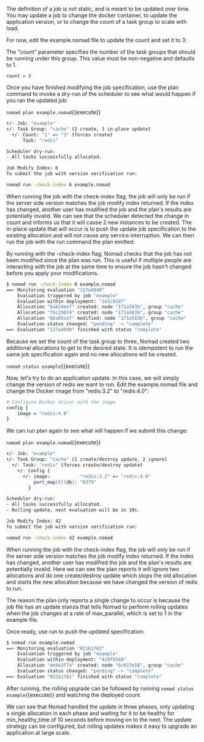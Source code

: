 The definition of a job is not static, and is meant to be updated over time. You may update a job to change the docker container, to update the application version, or to change the count of a task group to scale with load.

For now, edit the example.nomad file to update the count and set it to 3:

The "count" parameter specifies the number of the task groups that should
be running under this group. This value must be non-negative and defaults
 to 1.

`count = 3`

Once you have finished modifying the job specification, use the plan command to invoke a dry-run of the scheduler to see what would happen if you ran the updated job:

`nomad plan example.nomad`{{execute}}

```bash
+/- Job: "example"
+/- Task Group: "cache" (2 create, 1 in-place update)
  +/- Count: "1" => "3" (forces create)
      Task: "redis"

Scheduler dry-run:
- All tasks successfully allocated.

Job Modify Index: 6
To submit the job with version verification run:

nomad run -check-index 6 example.nomad
```

When running the job with the check-index flag, the job will only be run if the
server side version matches the job modify index returned. If the index has
changed, another user has modified the job and the plan's results are
potentially invalid.
We can see that the scheduler detected the change in count and informs us that it will cause 2 new instances to be created. The in-place update that will occur is to push the update job specification to the existing allocation and will not cause any service interruption. We can then run the job with the run command the plan emitted.

By running with the -check-index flag, Nomad checks that the job has not been modified since the plan was run. This is useful if multiple people are interacting with the job at the same time to ensure the job hasn't changed before you apply your modifications.

```bash
$ nomad run -check-index 6 example.nomad
==> Monitoring evaluation "127a49d0"
    Evaluation triggered by job "example"
    Evaluation within deployment: "2e2c818f"
    Allocation "8ab24eef" created: node "171a583b", group "cache"
    Allocation "f6c29874" created: node "171a583b", group "cache"
    Allocation "8ba85cef" modified: node "171a583b", group "cache"
    Evaluation status changed: "pending" -> "complete"
==> Evaluation "127a49d0" finished with status "complete"
```

Because we set the count of the task group to three, Nomad created two additional allocations to get to the desired state. It is idempotent to run the same job specification again and no new allocations will be created.

`nomad status example`{{execute}}

Now, let's try to do an application update. In this case, we will simply change the version of redis we want to run. Edit the example.nomad file and change the Docker image from "redis:3.2" to "redis:4.0":

```bash
# Configure Docker driver with the image
config {
    image = "redis:4.0"
}
```

We can run plan again to see what will happen if we submit this change:

`nomad plan example.nomad`{{execute}}

```bash
+/- Job: "example"
+/- Task Group: "cache" (1 create/destroy update, 2 ignore)
  +/- Task: "redis" (forces create/destroy update)
    +/- Config {
      +/- image:           "redis:3.2" => "redis:4.0"
          port_map[0][db]: "6379"
        }

Scheduler dry-run:
- All tasks successfully allocated.
- Rolling update, next evaluation will be in 10s.

Job Modify Index: 42
To submit the job with version verification run:

nomad run -check-index 42 example.nomad
```

When running the job with the check-index flag, the job will only be run if the
server side version matches the job modify index returned. If the index has
changed, another user has modified the job and the plan's results are
potentially invalid.
Here we can see the plan reports it will ignore two allocations and do one create/destroy update which stops the old allocation and starts the new allocation because we have changed the version of redis to run.

The reason the plan only reports a single change to occur is because the job file has an update stanza that tells Nomad to perform rolling updates when the job changes at a rate of max_parallel, which is set to 1 in the example file.

Once ready, use run to push the updated specification:

```bash
$ nomad run example.nomad
==> Monitoring evaluation "02161762"
    Evaluation triggered by job "example"
    Evaluation within deployment: "429f8160"
    Allocation "de4e3f7a" created: node "6c027e58", group "cache"
    Evaluation status changed: "pending" -> "complete"
==> Evaluation "02161762" finished with status "complete"
```

After running, the rolling upgrade can be followed by running `nomad status example`{{execute}} and watching the deployed count.

We can see that Nomad handled the update in three phases, only updating a single allocation in each phase and waiting for it to be healthy for min_healthy_time of 10 seconds before moving on to the next. The update strategy can be configured, but rolling updates makes it easy to upgrade an application at large scale.
